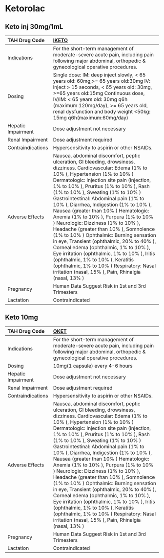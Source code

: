 # Ketorolac

## Keto inj 30mg/1mL

| TAH Drug Code      | [**IKETO**](https://www.tahsda.org.tw/drugs/hissearch.php?drug_code=IKETO)                                                                                                                                                                                                                                                                                                                                                                                                                                                                                                                                                                                                                                                                                                                                                                              |
|:-------------------|:--------------------------------------------------------------------------------------------------------------------------------------------------------------------------------------------------------------------------------------------------------------------------------------------------------------------------------------------------------------------------------------------------------------------------------------------------------------------------------------------------------------------------------------------------------------------------------------------------------------------------------------------------------------------------------------------------------------------------------------------------------------------------------------------------------------------------------------------------------|
| Indications        | For the short-term management of moderate-severe acute pain, including pain following major abdominal, orthopedic & gynecological operative procedures.                                                                                                                                                                                                                                                                                                                                                                                                                                                                                                                                                                                                                                                                                                 |
| Dosing             | Single dose: IM: deep inject slowly, < 65 years old: 60mg,>= 65 years old:30mg IV: inject > 15 seconds, < 65 years old: 30mg, >=65 years old:15mg Continuous dose, IV/IM: < 65 years old: 30mg q6h (maximum:120mg/day), >= 65 years old, renal dysfunction and body weight <50kg: 15mg q6h(maximum:60mg/day)                                                                                                                                                                                                                                                                                                                                                                                                                                                                                                                                            |
| Hepatic Impairment | Dose adjustment not necessary                                                                                                                                                                                                                                                                                                                                                                                                                                                                                                                                                                                                                                                                                                                                                                                                                           |
| Renal Impairment   | Dose adjustment required                                                                                                                                                                                                                                                                                                                                                                                                                                                                                                                                                                                                                                                                                                                                                                                                                                |
| Contraindications  | Hypersensitivity to aspirin or other NSAIDs.                                                                                                                                                                                                                                                                                                                                                                                                                                                                                                                                                                                                                                                                                                                                                                                                            |
| Adverse Effects    | Nausea, abdominal discomfort, peptic ulceration, GI bleeding, drowsiness, dizziness. Cardiovascular: Edema (1% to 10% ), Hypertension (1% to 10% ) Dermatologic: Injection site pain (injection, 1% to 10% ), Pruritus (1% to 10% ), Rash (1% to 10% ), Sweating (1% to 10% ) Gastrointestinal: Abdominal pain (1% to 10% ), Diarrhea, Indigestion (1% to 10% ), Nausea (greater than 10% ) Hematologic: Anemia (1% to 10% ), Purpura (1% to 10% ) Neurologic: Dizziness (1% to 10% ), Headache (greater than 10% ), Somnolence (1% to 10% ) Ophthalmic: Burning sensation in eye, Transient (ophthalmic, 20% to 40% ), Corneal edema (ophthalmic, 1% to 10% ), Eye irritation (ophthalmic, 1% to 10% ), Iritis (ophthalmic, 1% to 10% ), Keratitis (ophthalmic, 1% to 10% ) Respiratory: Nasal irritation (nasal, 15% ), Pain, Rhinalgia (nasal, 13% ) |
| Pregnancy          | Human Data Suggest Risk in 1st and 3rd Trimesters                                                                                                                                                                                                                                                                                                                                                                                                                                                                                                                                                                                                                                                                                                                                                                                                       |
| Lactation          | Contraindicated                                                                                                                                                                                                                                                                                                                                                                                                                                                                                                                                                                                                                                                                                                                                                                                                                                         |

## Keto 10mg

| TAH Drug Code      | [**OKET**](https://www.tahsda.org.tw/drugs/hissearch.php?drug_code=OKET)                                                                                                                                                                                                                                                                                                                                                                                                                                                                                                                                                                                                                                                                                                                                                                                |
|:-------------------|:--------------------------------------------------------------------------------------------------------------------------------------------------------------------------------------------------------------------------------------------------------------------------------------------------------------------------------------------------------------------------------------------------------------------------------------------------------------------------------------------------------------------------------------------------------------------------------------------------------------------------------------------------------------------------------------------------------------------------------------------------------------------------------------------------------------------------------------------------------|
| Indications        | For the short-term management of moderate-severe acute pain, including pain following major abdominal, orthopedic & gynecological operative procedures.                                                                                                                                                                                                                                                                                                                                                                                                                                                                                                                                                                                                                                                                                                 |
| Dosing             | 10mg(1 capsule) every 4-6 hours                                                                                                                                                                                                                                                                                                                                                                                                                                                                                                                                                                                                                                                                                                                                                                                                                         |
| Hepatic Impairment | Dose adjustment not necessary                                                                                                                                                                                                                                                                                                                                                                                                                                                                                                                                                                                                                                                                                                                                                                                                                           |
| Renal Impairment   | Dose adjustment required                                                                                                                                                                                                                                                                                                                                                                                                                                                                                                                                                                                                                                                                                                                                                                                                                                |
| Contraindications  | Hypersensitivity to aspirin or other NSAIDs.                                                                                                                                                                                                                                                                                                                                                                                                                                                                                                                                                                                                                                                                                                                                                                                                            |
| Adverse Effects    | Nausea, abdominal discomfort, peptic ulceration, GI bleeding, drowsiness, dizziness. Cardiovascular: Edema (1% to 10% ), Hypertension (1% to 10% ) Dermatologic: Injection site pain (injection, 1% to 10% ), Pruritus (1% to 10% ), Rash (1% to 10% ), Sweating (1% to 10% ) Gastrointestinal: Abdominal pain (1% to 10% ), Diarrhea, Indigestion (1% to 10% ), Nausea (greater than 10% ) Hematologic: Anemia (1% to 10% ), Purpura (1% to 10% ) Neurologic: Dizziness (1% to 10% ), Headache (greater than 10% ), Somnolence (1% to 10% ) Ophthalmic: Burning sensation in eye, Transient (ophthalmic, 20% to 40% ), Corneal edema (ophthalmic, 1% to 10% ), Eye irritation (ophthalmic, 1% to 10% ), Iritis (ophthalmic, 1% to 10% ), Keratitis (ophthalmic, 1% to 10% ) Respiratory: Nasal irritation (nasal, 15% ), Pain, Rhinalgia (nasal, 13% ) |
| Pregnancy          | Human Data Suggest Risk in 1st and 3rd Trimesters                                                                                                                                                                                                                                                                                                                                                                                                                                                                                                                                                                                                                                                                                                                                                                                                       |
| Lactation          | Contraindicated                                                                                                                                                                                                                                                                                                                                                                                                                                                                                                                                                                                                                                                                                                                                                                                                                                         |

